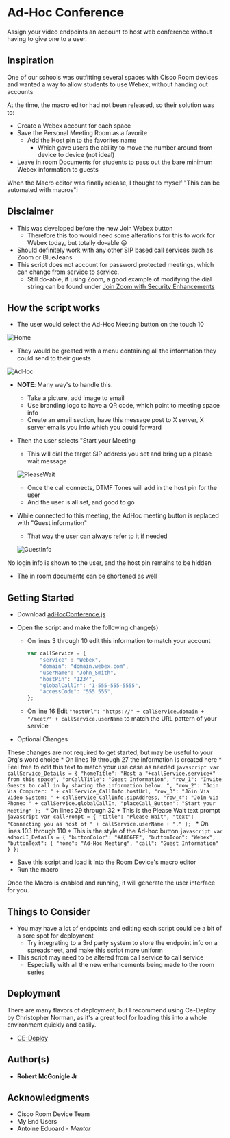 # Ad-Hoc Conference

Assign your video endpoints an account to host web conference without having to give one to a user.

## Inspiration
One of our schools was outfitting several spaces with Cisco Room devices and wanted a way to allow students to use Webex, without handing out accounts

At the time, the macro editor had not been released, so their solution was to:
  * Create a Webex account for each space
  * Save the Personal Meeting Room as a favorite
    * Add the Host pin to the favorites name
      * Which gave users the ability to move the number around from device to device (not ideal)
  * Leave in room Documents for students to pass out the bare minimum Webex information to guests

When the Macro editor was finally release, I thought to myself "This can be automated with macros"!

## Disclaimer
* This was developed before the new Join Webex button
  * Therefore this too would need some alterations for this to work for Webex today, but totally do-able :smiley:
* Should definitely work with any other SIP based call services such as Zoom or BlueJeans
* This script does not account for password protected meetings, which can change from service to service.
  * Still do-able, if using Zoom, a good example of modifying the dial string can be found under [Join Zoom with Security Enhancements](https://github.com/Bobby-McGonigle/Cisco-RoomDevice-Macro-Projects-Examples/tree/master/Join%20Zoom/Join%20Zoom%20with%20Security%20Enhancements)

## How the script works

* The user would select the Ad-Hoc Meeting button on the touch 10

![Home](https://github.com/Bobby-McGonigle/Cisco-RoomDevice-Macro-Projects-Examples/blob/master/Ad-Hoc%20Conference/images/01_home.png)

* They would be greated with a menu containing all the information they could send to their guests

![AdHoc](https://github.com/Bobby-McGonigle/Cisco-RoomDevice-Macro-Projects-Examples/blob/master/Ad-Hoc%20Conference/images/02_AdHoc%20Menu.png)

  * **NOTE**: Many way's to handle this. 
    * Take a picture, add image to email
    * Use branding logo to have a QR code, which point to meeting space info 
    * Create an email section, have this message post to X server, X server emails you info which you could forward

* Then the user selects "Start your Meeting
  * This will dial the target SIP address you set and bring up a please wait message
  
  ![PleaseWait](https://github.com/Bobby-McGonigle/Cisco-RoomDevice-Macro-Projects-Examples/blob/master/Ad-Hoc%20Conference/images/04_Please%20Wait.png)
  
  * Once the call connects, DTMF Tones will add in the host pin for the user
  * And the user is all set, and good to go
* While connected to this meeting, the AdHoc meeting button is replaced with "Guest information"
  * That way the user can always refer to it if needed
  
  ![GuestInfo](https://github.com/Bobby-McGonigle/Cisco-RoomDevice-Macro-Projects-Examples/blob/master/Ad-Hoc%20Conference/images/03_In%20call.png)

No login info is shown to the user, and the host pin remains to be hidden
  * The in room documents can be shortened as well
  
## Getting Started

* Download [adHocConference.js](https://github.com/Bobby-McGonigle/Cisco-RoomDevice-Macro-Projects-Examples/blob/master/Ad-Hoc%20Conference/adHocConference.js)

* Open the script and make the following change(s)
  * On lines 3 through 10 edit this information to match your account
    ```javascript
    var callService = {
        "service" : "Webex",
        "domain": "domain.webex.com",
        "userName": "John_Smith",
        "hostPin": "1234",
        "globalCallIn": "1-555-555-5555",
        "accessCode": "555 555",
    };
    ```
  * On line 16
    Edit ```"hostUrl": "https://" + callService.domain + "/meet/" + callService.userName``` to match the URL pattern of your service
* Optional Changes

These changes are not required to get started, but may be useful to your Org's word choice
    * On lines 19 through 27 the information is created here
      * Feel free to edit this text to match your use case as needed
      ```javascript
      var callService_Details = {
          "homeTitle": "Host a "+callService.service+" from this space",
          "onCallTitle": "Guest Information",
          "row_1": "Invite Guests to call in by sharing the information below: ",
          "row_2": "Join Via Computer: " + callService_CallInfo.hostUrl,
          "row_3": "Join Via Video System: " + callService_CallInfo.sipAddress,
          "row_4": "Join Via Phone: " + callService.globalCallIn,
          "placeCall_Button": "Start your Meeting"
      };
      ```
    * On lines 29 through 32
      * This is the Please Wait text prompt
      ```javascript
      var callPrompt = {
          "title": "Please Wait",
          "text": "Connecting you as host of " + callService.userName + "."
      };
      ```
    * On lines 103 through 110
      * This is the style of the Ad-hoc button
      ```javascript
      var adhocUI_Details = {
          "buttonColor": "#A866FF",
          "buttonIcon": "Webex",
          "buttonText": {
              "home": "Ad-Hoc Meeting",
              "call": "Guest Information"
          }
      };
      ```
* Save this script and load it into the Room Device's macro editor
* Run the macro

Once the Macro is enabled and running, it will generate the user interface for you.

## Things to Consider

* You may have a lot of endpoints and editing each script could be a bit of a sore spot for deployment
  * Try integrating to a 3rd party system to store the endpoint info on a spreadsheet, and make this script more uniform
* This script may need to be altered from call service to call service
  * Especially with all the new enhancements being made to the room series

## Deployment

There are many flavors of deployment, but I recommend using Ce-Deploy by Christopher Norman, as it's a great tool for loading this into a whole environment quickly and easily.

* [CE-Deploy](https://github.com/voipnorm/CE-Deploy)

## Author(s)

* **Robert McGonigle Jr**

## Acknowledgments

* Cisco Room Device Team
* My End Users
* Antoine Eduoard - *Mentor*
